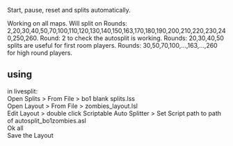 Start, pause, reset and splits automatically.

Working on all maps.
Will split on Rounds: 2,20,30,40,50,70,100,110,120,130,140,150,163,170,180,190,200,210,220,230,240,250,260.
Round: 2 to check the autosplit is working.
Rounds: 20,30,40,50 splits are useful for first room players.
Rounds: 30,50,70,100,...,163,...,260 for high round players.

## using
in livesplit:<br>
Open Splits > From File > bo1 blank splits.lss<br>
Open Layout > From File > zombies_layout.lsl<br>
Edit Layout > double click Scriptable Auto Splitter > Set Script path to path of autosplit_bo1zombies.asl<br>
Ok all<br>
Save the Layout<br>

